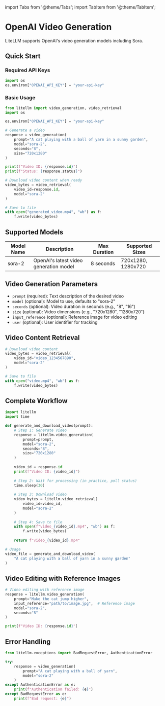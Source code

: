 import Tabs from '@theme/Tabs';
import TabItem from '@theme/TabItem';

# OpenAI Video Generation

LiteLLM supports OpenAI's video generation models including Sora.

## Quick Start

### Required API Keys

```python
import os 
os.environ["OPENAI_API_KEY"] = "your-api-key"
```

### Basic Usage

```python
from litellm import video_generation, video_retrieval
import os

os.environ["OPENAI_API_KEY"] = "your-api-key"

# Generate a video
response = video_generation(
    prompt="A cat playing with a ball of yarn in a sunny garden",
    model="sora-2",
    seconds="8",
    size="720x1280"
)

print(f"Video ID: {response.id}")
print(f"Status: {response.status}")

# Download video content when ready
video_bytes = video_retrieval(
    video_id=response.id,
    model="sora-2"
)

# Save to file
with open("generated_video.mp4", "wb") as f:
    f.write(video_bytes)
```

## Supported Models

| Model Name | Description | Max Duration | Supported Sizes |
|------------|-------------|--------------|-----------------|
| sora-2 | OpenAI's latest video generation model | 8 seconds | 720x1280, 1280x720 |

## Video Generation Parameters

- `prompt` (required): Text description of the desired video
- `model` (optional): Model to use, defaults to "sora-2"
- `seconds` (optional): Video duration in seconds (e.g., "8", "16")
- `size` (optional): Video dimensions (e.g., "720x1280", "1280x720")
- `input_reference` (optional): Reference image for video editing
- `user` (optional): User identifier for tracking

## Video Content Retrieval

```python
# Download video content
video_bytes = video_retrieval(
    video_id="video_1234567890",
    model="sora-2"
)

# Save to file
with open("video.mp4", "wb") as f:
    f.write(video_bytes)
```

## Complete Workflow

```python
import litellm
import time

def generate_and_download_video(prompt):
    # Step 1: Generate video
    response = litellm.video_generation(
        prompt=prompt,
        model="sora-2",
        seconds="8",
        size="720x1280"
    )
    
    video_id = response.id
    print(f"Video ID: {video_id}")
    
    # Step 2: Wait for processing (in practice, poll status)
    time.sleep(30)
    
    # Step 3: Download video
    video_bytes = litellm.video_retrieval(
        video_id=video_id,
        model="sora-2"
    )
    
    # Step 4: Save to file
    with open(f"video_{video_id}.mp4", "wb") as f:
        f.write(video_bytes)
    
    return f"video_{video_id}.mp4"

# Usage
video_file = generate_and_download_video(
    "A cat playing with a ball of yarn in a sunny garden"
)
```

## Video Editing with Reference Images

```python
# Video editing with reference image
response = litellm.video_generation(
    prompt="Make the cat jump higher",
    input_reference="path/to/image.jpg",  # Reference image
    model="sora-2",
    seconds="8"
)

print(f"Video ID: {response.id}")
```

## Error Handling

```python
from litellm.exceptions import BadRequestError, AuthenticationError

try:
    response = video_generation(
        prompt="A cat playing with a ball of yarn",
        model="sora-2"
    )
except AuthenticationError as e:
    print(f"Authentication failed: {e}")
except BadRequestError as e:
    print(f"Bad request: {e}")
```
